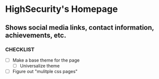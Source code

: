 # HighSecurity's Homepage
## Shows social media links, contact information, achievements, etc.

### CHECKLIST

* [ ] Make a base theme for the page
    * [ ] Universalize theme
* [ ] Figure out "mulitple css pages"
